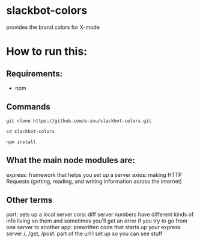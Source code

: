 # slackbot-colors
provides the brand colors for X-mode

# How to run this:
## Requirements:
- npm

## Commands
```
git clone https://github.com/e-zou/slackbot-colors.git
```
```
cd slackbot-colors
```
```
npm install
```

## What the main node modules are:
express: framework that helps you set up a server
axios: making HTTP Requests (getting, reading, and writing information across the internet)

## Other terms
port: sets up a local server 
cors: diff server numbers have different kinds of info living on them and sometimes you'll get an error if you try to go from one server to another
app: prewritten code that starts up your express server
/, /get, /post: part of the url I set up so you can see stuff
